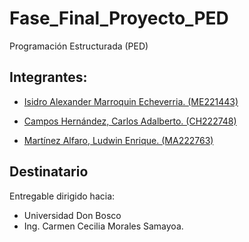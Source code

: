 # Fase_Final_Proyecto_PED

Programación Estructurada (PED)

## Integrantes:

- [Isidro Alexander Marroquin Echeverria. (ME221443)](https://github.com/marroquin9953)

- [Campos Hernández, Carlos Adalberto. (CH222748)](https://github.com/NoobMaster-69-UwU)

- [ Martínez Alfaro, Ludwin Enrique. (MA222763) ](https://github.com/LudwinM16)

## Destinatario

Entregable dirigido hacia:

- Universidad Don Bosco
- Ing. Carmen Cecilia Morales Samayoa.
